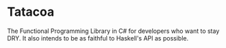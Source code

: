 Tatacoa
======

The Functional Programming Library in C# for developers who want to stay DRY. It also intends to be as faithful to Haskell's API as possible.
